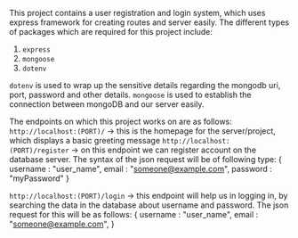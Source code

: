 This project contains a user registration and login system, which uses express framework for creating routes and server easily. The different types of packages which are required for this project include:
1) `express`
2) `mongoose`
3) `dotenv`

`dotenv` is used to wrap up the sensitive details regarding the mongodb uri, port, password and other details.
`mongoose` is used to establish the connection between mongoDB and our server easily.

The endpoints on which this project works on are as follows:
`http://localhost:(PORT)/` -> this is the homepage for the server/project, which displays a basic greeting message
`http://localhost:(PORT)/register` -> on this endpoint we can register account on the database server. The syntax of the json request will be of following type:
{
    username : "user_name",
    email : "someone@example.com",
    password : "myPassword"
}

`http://localhost:(PORT)/login` -> this endpoint will help us in logging in, by searching the data in the database about username and password. The json request for this will be as follows:
{
    username : "user_name",
    email : "someone@example.com",
}
